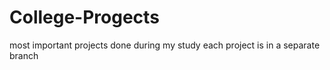 # College-Progects

most important projects done during my study
each project is in a separate branch
